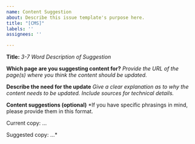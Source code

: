 ```yaml
---
name: Content Suggestion
about: Describe this issue template's purpose here.
title: "[CMS]"
labels: ''
assignees: ''

---
```


**Title:** 
*3-7 Word Description of Suggestion*

**Which page are you suggesting content for?**
*Provide the URL of the page(s) where you think the content should be updated.*

**Describe the need for the update**
*Give a clear explanation as to why the content needs to be updated. Include sources for technical details.*

**Content suggestions (optional)**
*If you have specific phrasings in mind, please provide them in this format.

Current copy: …

Suggested copy: …*
